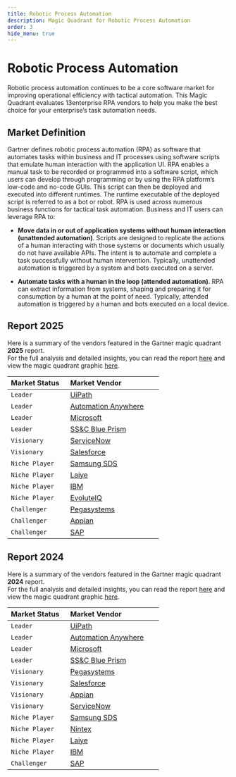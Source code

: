 ```yaml
---
title: Robotic Process Automation
description: Magic Quadrant for Robotic Process Automation
order: 3
hide_menu: true
---
```


# Robotic Process Automation

Robotic process automation continues to be a core software market for improving operational efficiency with tactical automation. This Magic Quadrant evaluates 13enterprise RPA vendors to help you make the best choice for your enterprise’s task automation needs.

## Market Definition

Gartner defines robotic process automation (RPA) as software that automates tasks within business and IT processes using software scripts that emulate human interaction with the application UI. RPA enables a manual task to be recorded or programmed into a software script, which users can develop through programming or by using the RPA platform’s low-code and no-code GUIs. This script can then be deployed and executed into different runtimes. The runtime executable of the deployed script is referred to as a bot or robot.
RPA is used across numerous business functions for tactical task automation. Business and IT users can leverage RPA to:

- **Move data in or out of application systems without human interaction (unattended automation)**. Scripts are designed to replicate the actions of a human interacting with those systems or documents which usually do not have available APIs. The intent is to automate and complete a task successfully without human intervention. Typically, unattended automation is triggered by a system and bots executed on a server.

- **Automate tasks with a human in the loop (attended automation)**. RPA can extract information from systems, shaping and preparing it for consumption by a human at the point of need. Typically, attended automation is triggered by a human and bots executed on a local device.

## Report 2025

Here is a summary of the vendors featured in the Gartner magic quadrant **2025** report. <br/>For the full analysis and detailed insights, you can read the report
<a href="/docs/2025/robotic-process-automation.pdf" target="_blank" rel="noopener noreferrer">here</a>
and view the magic quadrant graphic
<a href="/docs/2025/robotic-process-automation.png" target="_blank" rel="noopener noreferrer">here</a>.

| Market Status   | Market Vendor                                          |
| --------------- | ------------------------------------------------------ |
| `Leader`        | [UiPath](/vendors/uipath.md)                           |
| `Leader`        | [Automation Anywhere](/vendors/automation-anywhere.md) |
| `Leader`        | [Microsoft](/vendors/microsoft.md)                     |
| `Leader`        | [SS&C Blue Prism](/vendors/ss&c-blue-prism.md)         |
| `Visionary`     | [ServiceNow](/vendors/servicenow.md)                   |
| `Visionary`     | [Salesforce](/vendors/salesforce.md)                   |
| `Niche Player`  | [Samsung SDS](/vendors/samsung-sds.md)                 |
| `Niche Player`  | [Laiye](/vendors/laiye.md)                             |
| `Niche Player`  | [IBM](/vendors/ibm.md)                                 |
| `Niche Player`  | [EvoluteIQ](/vendors/evoluteiq.md)                     |
| `Challenger`    | [Pegasystems](/vendors/pegasystems.md)                 |
| `Challenger`    | [Appian](/vendors/appian.md)                           |
| `Challenger`    | [SAP](/vendors/sap.md)                                 |

## Report 2024

Here is a summary of the vendors featured in the Gartner magic quadrant **2024** report. <br/>For the full analysis and detailed insights, you can read the report
<a href="/docs/2024/robotic-process-automation.pdf" target="_blank" rel="noopener noreferrer">here</a>
and view the magic quadrant graphic
<a href="/docs/2024/robotic-process-automation.png" target="_blank" rel="noopener noreferrer">here</a>.

| Market Status   | Market Vendor                                          |
| --------------- | ------------------------------------------------------ |
| `Leader`        | [UiPath](/vendors/uipath.md)                           |
| `Leader`        | [Automation Anywhere](/vendors/automation-anywhere.md) |
| `Leader`        | [Microsoft](/vendors/microsoft.md)                     |
| `Leader`        | [SS&C Blue Prism](/vendors/ss&c-blue-prism.md)         |
| `Visionary`     | [Pegasystems](/vendors/pegasystems.md)                 |
| `Visionary`     | [Salesforce](/vendors/salesforce.md)                   |
| `Visionary`     | [Appian](/vendors/appian.md)                           |
| `Visionary`     | [ServiceNow](/vendors/servicenow.md)                   |
| `Niche Player`  | [Samsung SDS](/vendors/samsung-sds.md)                 |
| `Niche Player`  | [Nintex](/vendors/nintex.md)                           |
| `Niche Player`  | [Laiye](/vendors/laiye.md)                             |
| `Niche Player`  | [IBM](/vendors/ibm.md)                                 |
| `Challenger`    | [SAP](/vendors/sap.md)                                 |
